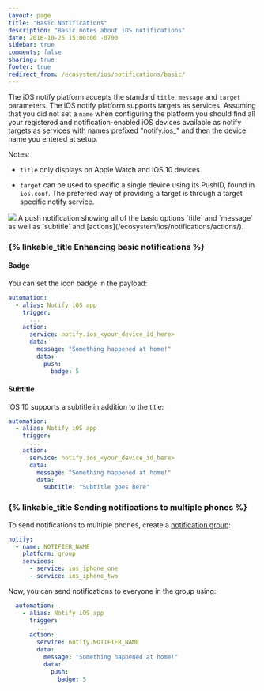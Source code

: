 ```yaml
---
layout: page
title: "Basic Notifications"
description: "Basic notes about iOS notifications"
date: 2016-10-25 15:00:00 -0700
sidebar: true
comments: false
sharing: true
footer: true
redirect_from: /ecosystem/ios/notifications/basic/
---
```


The iOS notify platform accepts the standard `title`, `message` and `target` parameters. The iOS notify platform supports targets as services. Assuming that you did not set a `name` when configuring the platform you should find all your registered and notification-enabled iOS devices available as notify targets as services with names prefixed "notify.ios_" and then the device name you entered at setup.

Notes:

* `title` only displays on Apple Watch and iOS 10 devices.

* `target` can be used to specific a single device using its PushID, found in `ios.conf`. The preferred way of providing a target is through a target specific notify service.

<p class='img'>
  <img src='/images/ios/example.png' />
  A push notification showing all of the basic options `title` and `message` as well as `subtitle` and [actions](/ecosystem/ios/notifications/actions/).
</p>

### {% linkable_title Enhancing basic notifications %}

#### Badge
You can set the icon badge in the payload:

```yaml
automation:
  - alias: Notify iOS app
    trigger:
      ...
    action:
      service: notify.ios_<your_device_id_here>
      data:
        message: "Something happened at home!"
        data:
          push:
            badge: 5
```

#### Subtitle
iOS 10 supports a subtitle in addition to the title:

```yaml
automation:
  - alias: Notify iOS app
    trigger:
      ...
    action:
      service: notify.ios_<your_device_id_here>
      data:
        message: "Something happened at home!"
        data:
          subtitle: "Subtitle goes here"
```

### {% linkable_title Sending notifications to multiple phones %}
To send notifications to multiple phones, create a [notification group](https://home-assistant.io/components/notify.group/):
```yaml
notify:
  - name: NOTIFIER_NAME
    platform: group
    services:
      - service: ios_iphone_one
      - service: ios_iphone_two
```
Now, you can send notifications to everyone in the group using:
```yaml
  automation:
    - alias: Notify iOS app
      trigger:
        ...
      action:
        service: notify.NOTIFIER_NAME
        data:
          message: "Something happened at home!"
          data:
            push:
              badge: 5
```
